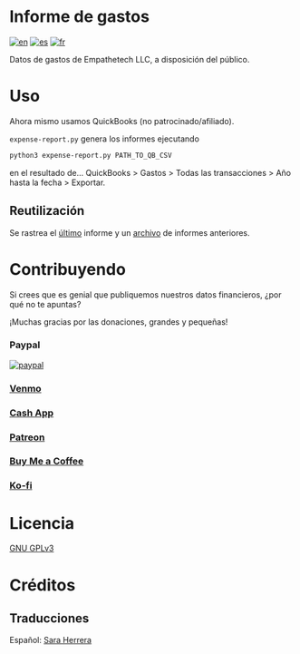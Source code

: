 # Informe de gastos
[![en](https://img.shields.io/badge/lang-en-blue.svg)](https://github.com/Empathetech-LLC/expense-report/blob/main/README.md)
[![es](https://img.shields.io/badge/lang-es-red.svg)](https://github.com/Empathetech-LLC/expense-report/blob/main/README.es.md)
[![fr](https://img.shields.io/badge/lang-fr-white.svg)](https://github.com/Empathetech-LLC/expense-report/blob/main/README.fr.md)

Datos de gastos de Empathetech LLC, a disposición del público.

# Uso

Ahora mismo usamos QuickBooks (no patrocinado/afiliado).

`expense-report.py` genera los informes ejecutando

```bash
python3 expense-report.py PATH_TO_QB_CSV
```

en el resultado de... QuickBooks > Gastos > Todas las transacciones > Año hasta la fecha > Exportar.

## Reutilización

Se rastrea el [último](./latest.csv) informe y un [archivo](./archive/) de informes anteriores.

# Contribuyendo

Si crees que es genial que publiquemos nuestros datos financieros, ¿por qué no te apuntas?

¡Muchas gracias por las donaciones, grandes y pequeñas!

### Paypal

[![paypal](https://www.paypalobjects.com/en_US/i/btn/btn_donateCC_LG.gif)](https://www.paypal.com/donate/?hosted_button_id=NGEL6AB5A6KNL)

### [Venmo](https://venmo.com/empathetech)

### [Cash App](https://cash.app/$empathetech)

### [Patreon](https://patreon.com/empathetech)

### [Buy Me a Coffee](https://www.buymeacoffee.com/empathetech)

### [Ko-fi](https://ko-fi.com/empathetech)

# Licencia

[GNU GPLv3](LICENSE)

# Créditos

## Traducciones

Español: [Sara Herrera](https://www.fiverr.com/saraqua)
